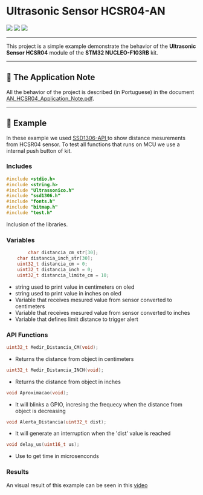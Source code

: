 #	Ultrasonic Sensor HCSR04-AN

<div align="left">
    <img src="https://img.shields.io/badge/language-c-blue">
    <img src="https://img.shields.io/badge/hardware-stm32-green">
    <img src="https://img.shields.io/badge/license-MIT-blueviolet">
</div>

---

This project is a simple example demonstrate the behavior of the **Ultrasonic Sensor HCSR04** module of the **STM32 NUCLEO-F103RB** kit.

---

##	📖	The Application Note  

All the behavior of the project is described (in Portuguese) in the document [AN_HCSR04_Application_Note.pdf](https://github.com/cristovaoeustaquio/API_Sensor_Ultrasonico_HCSR04/tree/main/doc).

---

##	📩	Example
In these example we used [SSD1306-API ](https://github.com/SL-RU/stm32libs/tree/master/stm32f10x/ssd1306) to show distance mesurements from HCSR04 sensor. To test all functions that runs on MCU we use a internal push button of kit.

### Includes

```c
#include <stdio.h>
#include <string.h>
#include "Ultrassonico.h"
#include "ssd1306.h"
#include "fonts.h"
#include "bitmap.h"
#include "test.h"
```

Inclusion of the libraries.

### Variables

```c
    	char distancia_cm_str[30];
	char distancia_inch_str[30];
	uint32_t distancia_cm = 0;
	uint32_t distancia_inch = 0;
	uint32_t distancia_limite_cm = 10;
```
- string used to print value in centimeters on oled
- string used to print value in inches on oled
- Variable that receives mesured value from sensor converted to centimeters
- Variable that receives mesured value from sensor converted to inches
- Variable that defines limit distance to trigger alert

### API Functions

```c
uint32_t Medir_Distancia_CM(void); 
```
- Returns the distance from object in centimeters
```c
uint32_t Medir_Distancia_INCH(void); 
```
- Returns the distance from object in inches
```c
void Aproximacao(void); 
```
- It will blinks a GPIO, incresing the frequecy when the distance from object is decreasing 
```c
void Alerta_Distancia(uint32_t dist); 
```
- It will generate an interruption when the 'dist' value is reached
```c
void delay_us(uint16_t us);
```
- Use to get time in microsenconds

### Results

An visual result of this example can be seen in this [video](https://youtu.be/CNuhxgeYytc)
